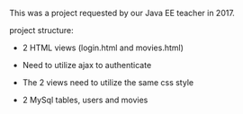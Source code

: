This was a project requested by our Java EE teacher in 2017.

project structure:

- 2 HTML views (login.html and movies.html)

- Need to utilize ajax to authenticate 

- The 2 views need to utilize the same css style

- 2 MySql tables, users and movies

